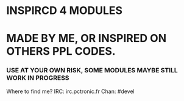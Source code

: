 # INSPIRCD 4 MODULES #
# MADE BY ME, OR INSPIRED ON OTHERS PPL CODES. #
### USE AT YOUR OWN RISK, SOME MODULES MAYBE STILL WORK IN PROGRESS ###
Where to find me?
IRC: irc.pctronic.fr
Chan: #devel
